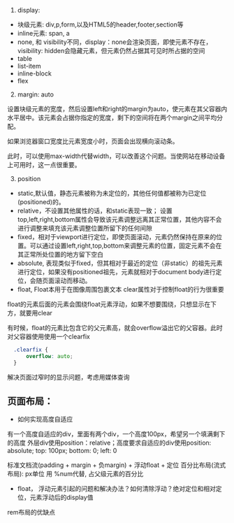 1. display:
- 块级元素: div,p,form,以及HTML5的header,footer,section等
- inline元素: span, a
- none, 和 visibility不同，display：none会渲染页面，即使元素不存在，visibility: hidden会隐藏元素，但元素仍然占据其可见时所占据的空间
- table
- list-item
- inline-block
- flex

2. margin: auto

设置块级元素的宽度，然后设置left和right的margin为auto，使元素在其父容器内水平居中。该元素会占据你指定的宽度，剩下的空间将在两个margin之间平均分配。

如果浏览器窗口宽度比元素宽度小时，页面会出现横向滚动条。

此时，可以使用max-width代替width，可以改善这个问题。当使网站在移动设备上可用时，这一点很重要。

3. position
- static,默认值，静态元素被称为未定位的，其他任何值都被称为已定位(positioned)的。
- relative，不设置其他属性的话，和static表现一致；
  设置top,left,right,bottom属性会导致该元素调整远离其正常位置，其他内容不会进行调整来填充该元素调整位置所留下的任何间隙
- fixed，相对于viewport进行定位，即使页面滚动，元素仍然保持在原来的位置。可以通过设置left,right,top,bottom来调整元素的位置，固定元素不会在其正常所处位置的地方留下空白
- absolute, 表现类似于fixed，但其相对于最近的定位（非static）的祖先元素进行定位，如果没有positioned祖先，元素就相对于document body进行定位，会随页面滚动而移动。
- float, Float本用于在图像周围包裹文本
clear属性对于控制float的行为很重要

float的元素后面的元素会围绕float元素浮动，如果不想要围绕，只想显示在下方，就要用clear

有时候，float的元素比包含它的父元素高，就会overflow溢出它的父容器。此时对父容器使用使用一个clearfix
```css
  .clearfix {
      overflow: auto;
  }
```

解决页面过窄时的显示问题，考虑用媒体查询
## 页面布局：

- 如何实现高度自适应

有一个高度自适应的div，里面有两个div，一个高度100px，希望另一个填满剩下的高度
外层div使用position：relative；高度要求自适应的div使用position: absolute; top: 100px; bottom: 0; left: 0

标准文档流(padding + margin + 负margin) + 浮动float + 定位
百分比布局(流式布局):  px单位 用 %num代替, 占父级元素的百分比
- float， 浮动元素引起的问题和解决办法？如何清除浮动？绝对定位和相对定位，元素浮动后的display值

rem布局的优缺点

